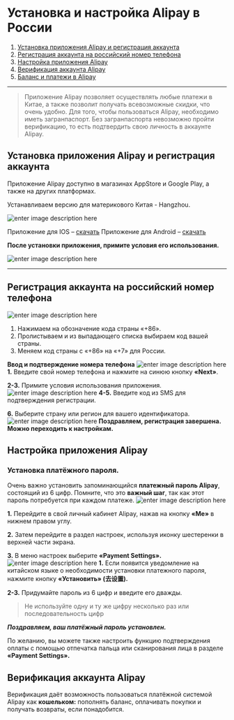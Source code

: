 # Установка и настройка Alipay в России⁠⁠

1. [Установка приложения Alipay и регистрация аккаунта](#Установка-приложения-Alipay-и-регистрация-аккаунта)
2. [Регистрация аккаунта на российский номер телефона](#Регистрация-аккаунта-на-российский-номер-телефона)
3. [Настройка приложения Alipay](Настройка-приложения-Alipay)
4. [Верификация аккаунта Alipay](Верификация-аккаунта-Alipay)
5. [Баланс и платежи в Alipay](Баланс-и-платежи-в-Alipay)
---
> Приложение Alipay позволяет осуществлять любые платежи в Китае, а также позволит получать всевозможные скидки, что очень удобно.
Для того, чтобы пользоваться Alipay, необходимо иметь загранпаспорт. Без загранпаспорта невозможно пройти верификацию, то есть подтвердить свою личность в аккаунте Alipay.

## Установка приложения Alipay и регистрация аккаунта

Приложение Alipay доступно в магазинах AppStore и Google Play, а также на других платформах.

Устанавливаем версию для материкового Китая - Hangzhou.

![enter image description here](https://iimg.su/s/13/jiQ5RzaaMmAimSx4h3TfaFY2kUjOmwJpWDy0RAxJ.png)

Приложение для IOS –  [скачать](https://api.vc.ru/v2.8/redirect?to=https%3A%2F%2Fapps.apple.com%2Fru%2Fapp%2Falipay-simplify-your-life%2Fid333206289&postId=888157)
Приложение для Android –  [скачать](https://api.vc.ru/v2.8/redirect?to=https%3A%2F%2Fplay.google.com%2Fstore%2Fapps%2Fdetails%3Fid%3Dcom.eg.android.AlipayGphone&postId=888157)

**После установки приложения, примите условия его использования.**

![enter image description here](https://iimg.su/s/13/fwAcPZJc1mRITiQekeE0TofrlyYy9JRFslXUnFpu.png)

---
## Регистрация аккаунта на российский номер телефона
![enter image description here](https://iimg.su/s/13/pw4J0IzVVCI7ZvPOriBEZGILxExK1Riy8THfFN7h.png)
1.  Нажимаем на обозначение кода страны «+86».
2.  Пролистываем и из выпадающего списка выбираем код вашей страны.
3.  Меняем код страны с «+86» на «+7» для России.

**Ввод и подтверждение номера телефона**
![enter image description here](https://iimg.su/s/13/NGG5OpWExK3ISFfexn7ls7cqx0NvI1mZhkXzup6s.png)
**1.** Введите свой номер телефона и нажмите на синюю кнопку  **«Next»**.

**2-3.** Примите условия использования приложения.
![enter image description here](https://iimg.su/s/13/3IBEZtpYeefShheWqDfQnQOH0Ixzmctwf6Zud4E7.png)
**4-5.** Введите код из SMS для подтверждения регистрации.

**6.** Выберите страну или регион для вашего идентификатора.
![enter image description here](https://iimg.su/s/13/c4VVKUhpnf03tzyTkyjc0qxr4JwRLujGmcXPdVgj.png)
**Поздравляем, регистрация завершена. Можно переходить к настройкам.**

## Настройка приложения Alipay
### Установка платёжного пароля.

Очень важно установить запоминающийся  **платежный пароль Alipay**, состоящий из 6 цифр. Помните, что это  **важный шаг**, так как этот пароль потребуется при каждом платеже.
![enter image description here](https://iimg.su/s/13/DpMNRqR9txMV1ohbVN8QGuUiQ0kxd6Oy6ROe9YmZ.png)

**1.** Перейдите в свой личный кабинет Alipay, нажав на кнопку  **«Me»**  в нижнем правом углу.

**2.**  Затем перейдите в раздел настроек, используя иконку шестеренки в верхней части экрана.

**3.**  В меню настроек выберите  **«Payment Settings».**
![enter image description here](https://iimg.su/s/13/ZKPA3WgyXvn0vrkL1Q3te7fEFyEKxHYJNT0aydHY.png)
**1.**  Если появится уведомление на китайском языке о необходимости установки платежного пароля, нажмите кнопку  **«Установить» (去设置).**

**2-3.**  Придумайте пароль из 6 цифр и введите его дважды.
> Не используйте одну и ту же цифру несколько раз или последовательность цифр

**_Поздравляем, ваш платёжный пароль установлен._**

По желанию, вы можете также настроить функцию подтверждения оплаты с помощью отпечатка пальца или сканирования лица в разделе  **«Payment Settings».**

## Верификация аккаунта Alipay
Верификация даёт возможность пользоваться платёжной системой Alipay как **кошельком:** пополнять баланс, оплачивать покупки и получать возвраты, если понадобится.


<!--stackedit_data:
eyJoaXN0b3J5IjpbODAxOTA0MzU3LC0yMDg4NzQ2NjEyLC0xOD
ExMzA4MjJdfQ==
-->